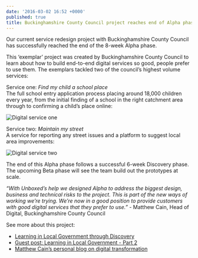 ```yaml
---
date: '2016-03-02 16:52 +0000'
published: true
title: Buckinghamshire County Council project reaches end of Alpha phase
---
```




Our current service redesign project with Buckinghamshire County Council has successfully reached the end of the 8-week Alpha phase.<br/>
 
This ‘exemplar’ project was created by Buckinghamshire County Council to learn about how to build end-to-end digital services so good, people prefer to use them. The exemplars tackled two of the council’s highest volume services:<br/> 

Service one: <i>Find my child a school place</i><br/>
The full school entry application process placing around 18,000 children every year, from the initial finding of a school in the right catchment area through to confirming a child’s place online:<br/>

![Digital service one](https://s3-eu-west-1.amazonaws.com/unboxed-web-image-uploader/94bd09212eb8b65dc786db6ec7b9338a.PNG)

Service two: <i>Maintain my street</i><br/>
A service for reporting any street issues and a platform to suggest local area improvements:<br/>

![Digital service two](https://s3-eu-west-1.amazonaws.com/unboxed-web-image-uploader/5590a5e53431151f4d15b244f7bfd06b.PNG)

The end of this Alpha phase follows a successful 6-week Discovery phase. The upcoming Beta phase will see the team build out the prototypes at scale.<br/>

<i>“With Unboxed’s help we designed Alpha to address the biggest design, business and technical risks to the project. This is part of the new ways of working we’re trying. We’re now in a good position to provide customers with good digital services that they prefer to use.”</i> - Matthew Cain, Head of Digital, Buckinghamshire County Council<br/>

See more about this project:<br/>

- [Learning in Local Government through Discovery](https://unboxed.co/blog/learning-in-local-government-through-discovery/)
- [Guest post: Learning in Local Government - Part 2](https://unboxed.co/blog/guest-post-learning-in-local-government-part-2/)
- [Matthew Cain’s personal blog on digital transformation](http://matthewcain.co.uk/digitalbucks/)

